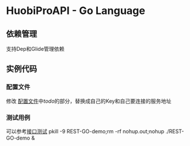 # HuobiProAPI - Go Language

## 依赖管理 
支持Dep和Glide管理依赖

## 实例代码 
### 配置文件  
修改 [配置文件](./config/config.go)中*todo*的部分，替换成自己的Key和自己要连接的服务地址
### 测试用例                                                                                                                                                  
可以参考[接口测试](./services/Market_test.go)
pkill -9 REST-GO-demo;rm -rf nohup.out;nohup ./REST-GO-demo &
